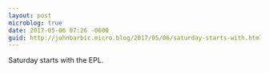 ```yaml
---
layout: post
microblog: true
date: 2017-05-06 07:26 -0600
guid: http://johnbarbic.micro.blog/2017/05/06/saturday-starts-with.html
---
```

Saturday starts with the EPL.
